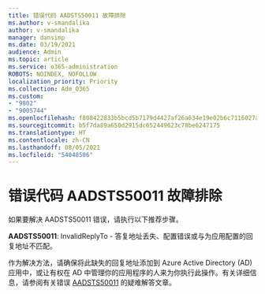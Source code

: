 ```yaml
---
title: 错误代码 AADSTS50011 故障排除
ms.author: v-smandalika
author: v-smandalika
manager: dansimp
ms.date: 03/19/2021
audience: Admin
ms.topic: article
ms.service: o365-administration
ROBOTS: NOINDEX, NOFOLLOW
localization_priority: Priority
ms.collection: Adm_O365
ms.custom:
- "9802"
- "9005744"
ms.openlocfilehash: f808422833b5bcd5b7179d4427af26a634e19e02b6c7116027a2d10eb474bb91
ms.sourcegitcommit: b5f7da89a650d2915dc652449623c78be6247175
ms.translationtype: HT
ms.contentlocale: zh-CN
ms.lasthandoff: 08/05/2021
ms.locfileid: "54048506"
---
```

# <a name="troubleshoot-error-code-aadsts50011"></a>错误代码 AADSTS50011 故障排除

如果要解决 AADSTS50011 错误，请执行以下推荐步骤。

**AADSTS50011**: InvalidReplyTo - 答复地址丢失、配置错误或与为应用配置的回复地址不匹配。

作为解决方法，请确保将此缺失的回复地址添加到 Azure Active Directory (AD) 应用中，或让有权在 AD 中管理你的应用程序的人来为你执行此操作。有关详细信息，请参阅有关错误 [AADSTS50011](https://docs.microsoft.com/troubleshoot/azure/active-directory/error-code-aadsts50011-reply-url-mismatch) 的疑难解答文章。